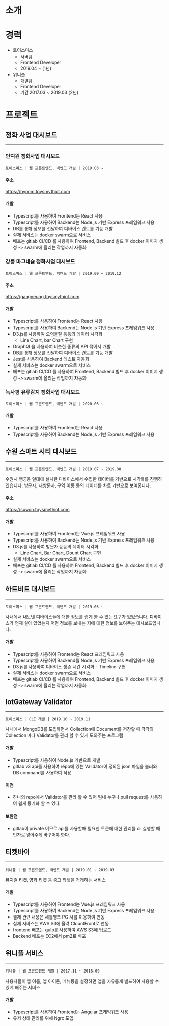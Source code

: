 # 소개


# 경력
- 토이스미스
    - 서버팀
    - Frontend Developer
    - 2019.04 ~ (1년)
- 위니플
    - 개발팀
    - Frontend Developer
    - 기간 2017.03 ~ 2019.03 (2년)

# 프로젝트

## 정화 사업 대시보드
---

### 인덕원 정화사업 대시보드
`토이스미스 | 웹 프론트엔드, 백엔드 개발 | 2019.03 ~ `

#### 주소
https://hyorim.toysmythiot.com

#### 개발
- Typescript를 사용하여 Frontend는 React 사용
- Typescript를 사용하여 Backend는 Node.js 기반 Express 프레임워크 사용
- DB를 통해 정보를 전달하여 디바이스 컨트롤 기능 개발
- 실제 서비스는 docker swarm으로 서비스
- 배포는 gitlab CI/CD 를 사용하여 Frontend, Backend 빌드 후 docker 이미지 생성 -> swarm에 올리는 작업까지 자동화

### 강릉 마그네슘 정화사업 대시보드
`토이스미스 | 웹 프론트엔드, 백엔드 개발 | 2019.09 ~ 2019.12`

#### 주소
https://gangneung.toysmythiot.com

#### 개발
- Typescript를 사용하여 Frontend는 React 사용
- Typescript를 사용하여 Backend는 Node.js 기반 Express 프레임워크 사용
- D3.js를 사용하여 오염물질 등등의 데이터 시각화
    - Line Chart, bar Chart 구현
- GraphQL을 사용하여 비슷한 종류의 API 묶어서 개발
- DB를 통해 정보를 전달하여 디바이스 컨트롤 기능 개발
- Jest를 사용하여 Backend 테스트 자동화
- 실제 서비스는 docker swarm으로 서비스
- 배포는 gitlab CI/CD 를 사용하여 Frontend, Backend 빌드 후 docker 이미지 생성 -> swarm에 올리는 작업까지 자동화

### 녹사평 유류감지 정화사업 대시보드
`토이스미스 | 웹 프론트엔드, 백엔드 개발 | 2020.03 ~ `

#### 개발
- Typescript를 사용하여 Frontend는 React 사용
- Typescript를 사용하여 Backend는 Node.js 기반 Express 프레임워크 사용

## 수원 스마트 시티 대시보드
---
`토이스미스 | 웹 프론트엔드, 백엔드 개발 | 2019.07 ~ 2019.08`

수원시 행궁동 일대에 설치한 디바이스에서 수집한 데이터를 기반으로 시각화를 진행하였습니다. 방문자, 재방문자, 구역 이동 등의 데이터를 차트 기반으로 보여줍니다. 

#### 주소
https://suwon.toysmythiot.com

#### 개발
- Typescript를 사용하여 Frontend는 Vue.js 프레임워크 사용
- Typescript를 사용하여 Backend는 Node.js 기반 Express 프레임워크 사용
- D3.js를 사용하여 방문자 등등의 데이터 시각화
    - Line Chart, Bar Chart, Dount Chart 구현
- 실제 서비스는 docker swarm으로 서비스
- 배포는 gitlab CI/CD 를 사용하여 Frontend, Backend 빌드 후 docker 이미지 생성 -> swarm에 올리는 작업까지 자동화

## 하트비트 대시보드
---
`토이스미스 | 웹 프론트엔드, 벡엔드 개발 | 2019.03 ~ `

사내에서 내보낸 디바이스들에 대한 정보를 쉽게 볼 수 있는 요구가 있었습니다. 디바이스가 언제 살아 있었는지 어떤 정보를 보내는 지에 대한 정보를 보여주는 대시보드입니다.

#### 개발
- Typescript를 사용하여 Frontend는 React 프레임워크 사용
- Typescript를 사용하여 Backend를 Node.js 기반 Express 프레임워크 사용
- D3.js를 사용하여 디바이스 생존 시간 시각화 - Timeline 구현
- 실제 서비스는 docker swarm으로 서비스
- 배포는 gitlab CI/CD 를 사용하여 Frontend, Backend 빌드 후 docker 이미지 생성 -> swarm에 올리는 작업까지 자동화


## IotGateway Validator
---
`토이스미스 | CLI 개발 | 2019.10 ~ 2019.11`

사내에서 MongoDB를 도입하면서 Collection에 Document를 저장할 때 각각의 Collection 마다 Validator를 관리 할 수 있게 도와주는 프로그램

#### 개발
- Typescript를 사용하여 Node.js 기반으로 개발
- gitlab v3 api를 사용하여 repo에 있는 Validator이 정의된 json 파일을 불러와 DB command를 사용하여 적용

#### 이점
- 하나의 repo에서 Validator를 관리 할 수 있어 팀내 누구나 pull request를 사용하여 쉽게 동기화 할 수 있다. 

#### 보완점
- gitlab이 private 이므로 api를 사용할때 필요한 토큰에 대한 관리를 cli 실행할 때 인자로 넣어주게 바꾸어야 한다. 


## 티켓바이
---
`위니플 | 웹 프론트엔드, 백엔드 개발 | 2019.01 ~ 2019.03`

뮤지컬 티켓, 영화 티켓 등 중고 티켓을 거래하는 서비스

#### 개발
- Typescript를 사용하여 Frontend는 Vue.js 프레임워크 사용
- Typescript를 사용하여 Backend는 Node.js 기반 Express 프레임워크 사용
- 결제 관련 내용은 세틀뱅크 PG 사를 이용하여 연동
- 실제 서비스는 AWS S3에 올려 ClountFront로 연동
- frontend 배포는 gulp를 사용하여 AWS S3에 업로드
- Backend 배포는 EC2에서 pm2로 배포

## 위니플 서비스
--- 
`위니플 | 웹 프론트엔드 개발 | 2017.11 ~ 2018.09`

사용자들이 앱 이름, 앱 아이콘, 메뉴등을 설정하면 앱을 자유롭게 빌드하여 사용할 수 있게 해주는 서비스

#### 개발
- Typescript를 사용하여 Frontend는 Angular 프레임워크 사용
- 유저 상태 관리를 위해 Ngrx 도입
